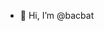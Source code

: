 - 👋 Hi, I’m @bacbat

<!---
bacbat/bacbat is a ✨ special ✨ repository because its `README.md` (this file) appears on your GitHub profile.
You can click the Preview link to take a look at your changes.
--->
